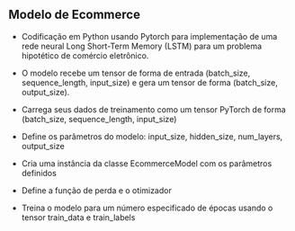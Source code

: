 ## Modelo de Ecommerce

- Codificação em Python usando Pytorch para implementação de uma rede neural Long Short-Term Memory (LSTM) para um problema hipotético de comércio eletrônico. 
- O modelo recebe um tensor de forma de entrada (batch_size, sequence_length, input_size) e gera um tensor de forma (batch_size, output_size).


- Carrega seus dados de treinamento como um tensor PyTorch de forma (batch_size, sequence_length, input_size)
- Define os parâmetros do modelo: input_size, hidden_size, num_layers, output_size
- Cria uma instância da classe EcommerceModel com os parâmetros definidos
- Define a função de perda e o otimizador
- Treina o modelo para um número especificado de épocas usando o tensor train_data e train_labels